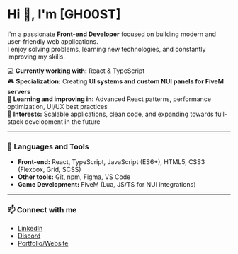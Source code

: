 # Hi 👋, I'm [GH00ST]

I'm a passionate **Front-end Developer** focused on building modern and user-friendly web applications.  
I enjoy solving problems, learning new technologies, and constantly improving my skills.  

💻 **Currently working with:** React & TypeScript  
🎮 **Specialization:** Creating **UI systems and custom NUI panels for FiveM servers**  
🌱 **Learning and improving in:** Advanced React patterns, performance optimization, UI/UX best practices  
🚀 **Interests:** Scalable applications, clean code, and expanding towards full-stack development in the future  

---

### 🔧 Languages and Tools
- **Front-end:** React, TypeScript, JavaScript (ES6+), HTML5, CSS3 (Flexbox, Grid, SCSS)  
- **Other tools:** Git, npm, Figma, VS Code  
- **Game Development:** FiveM (Lua, JS/TS for NUI integrations)  

---

### 📫 Connect with me
- [LinkedIn](#)  
- [Discord](#)  
- [Portfolio/Website](#)  

